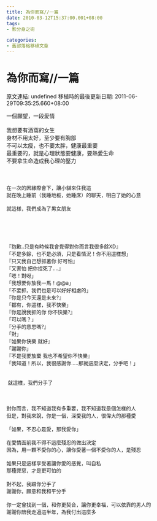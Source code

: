 ```yaml
---
title: 為你而寫//一篇
date: 2010-03-12T15:37:00.001+08:00
tags: 
- 影分身之術

categories:
- 舊部落格移植文章
---
```


# 為你而寫//一篇

原文連結: undefined
移植時的最後更新日期: 2011-06-29T09:35:25.660+08:00

一個願望，一段愛情<br /><br />我想要有酒窩的女生<br />身材不用太好，至少要有胸部<br />不可以太瘦，也不要太胖，健康最重要<br />最重要的，就是心理狀態要健康，要熱愛生命<br />不要拿生命造成我心理的壓力<br /><br /><a name='more'></a><br /><br /><span style="font-size: 13px;">在一次的</span><span style="border-collapse: collapse; font-size: 17px; line-height: normal; white-space: pre;"><span style="font-size: 13px;">因緣際會</span></span><span style="font-size: 13px;">下，讓小貓來住我這<br />就在晚上睡前（我睡地板，她睡床）的聊天，明白了她的心意<br /><br />就這樣，我們成為了男女朋友<br /><br /><br /><br /><br /><br />『抱歉..只是有時候我會覺得對你而言我很多餘XD』<br />「不是多餘，也不是必須，只是看情況！你不用這樣想」<br />『只又我自己想抓著你 好可怕』<br />『又害怕 把你捏死了....』<br />「嗯！對呀」<br />「我想要你放我一馬！@@a」<br />「不要抓，我們也是可以好好相處的」<br />『你是只今天還是未來?』<br />「都有，你這樣，我不快樂」<br />『你是說我抓的你 你不快樂?』<br />「可以嗎？」<br />『分手的意思嗎?』<br />「對」<br />『如果你快樂 就好』<br />「謝謝你」<br />『不是我要放棄 我也不希望你不快樂』<br />「我知道！所以，我很感謝你.....那就這麼決定，分手吧！」<br /><br /><br />&nbsp;就這樣，我們分手了<br /><br /><br /><br />對你而言，我不知道我有多重要，我不知道我是個怎樣的人<br />但是，對我來說，你是一個，深愛我的人，很偉大的那種愛<br /><br />「如果，不忍心是愛，那我愛你」<br /><br />在愛情面前我不得不這麼殘忍的做出決定<br />因為，用一顆不愛你的心，讓你愛著一個不愛你的人，是殘忍<br /><br />如果只是這樣享受著讓你愛的感覺，叫自私<br />那種罪惡，才是更可怕的<br /><br />對不起，我跟你分手了<br />謝謝你，願意和我和平分手<br /><br />你一定會找到一個，和你更契合，讓你更幸福，可以依靠的男人的<br />謝謝你陪我走過這半年，為我付出這麼多<br /></span>
